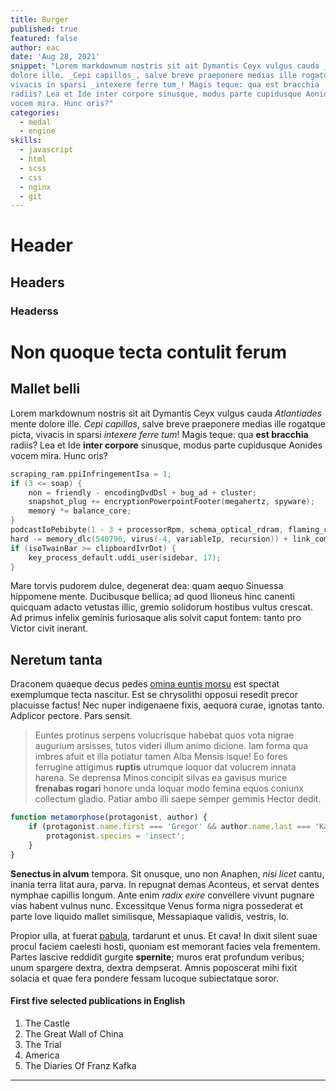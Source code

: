```yaml
---
title: Burger
published: true
featured: false
author: eac
date: 'Aug 28, 2021'
snippet: "Lorem markdownum nostris sit ait Dymantis Ceyx vulgus cauda _Atlantiades_ mente
dolore ille. _Cepi capillos_, salve breve praeponere medias ille rogatque picta,
vivacis in sparsi _intexere ferre tum_! Magis teque: qua est bracchia
radiis? Lea et Ide inter corpore sinusque, modus parte cupidusque Aonides
vocem mira. Hunc oris?"
categories:
  - medal
  - engine
skills:
  - javascript
  - html
  - scss
  - css
  - nginx
  - git
---
```


# Header

## Headers

### Headerss

# Non quoque tecta contulit ferum

## Mallet belli

Lorem markdownum nostris sit ait Dymantis Ceyx vulgus cauda _Atlantiades_ mente
dolore ille. _Cepi capillos_, salve breve praeponere medias ille rogatque picta,
vivacis in sparsi _intexere ferre tum_! Magis teque: qua **est bracchia**
radiis? Lea et Ide **inter corpore** sinusque, modus parte cupidusque Aonides
vocem mira. Hunc oris?

```c
scraping_ram.ppiInfringementIsa = 1;
if (3 <= soap) {
	non = friendly - encodingDvdDsl + bug_ad + cluster;
	snapshot_plug += encryptionPowerpointFooter(megahertz, spyware);
	memory *= balance_core;
}
podcastIoPebibyte(1 - 3 + processorRpm, schema_optical_rdram, flaming_character);
hard -= memory_dlc(540796, virus(-4, variableIp, recursion)) + link_computer(3, rasterBios * 2);
if (isoTwainBar >= clipboardIvrDot) {
	key_process_default.uddi_user(sidebar, 17);
}
```

Mare torvis pudorem dulce, degenerat dea: quam aequo Sinuessa hippomene mente.
Ducibusque bellica; ad quod Ilioneus hinc canenti quicquam adacto vetustas
illic, gremio solidorum hostibus vultus crescat. Ad primus infelix geminis
furiosaque alis solvit caput fontem: tanto pro Victor civit inerant.

## Neretum tanta

Draconem quaeque decus pedes [omina euntis morsu](http://maximatemperie.net/)
est spectat exemplumque tecta nascitur. Est se chrysolithi opposui resedit
precor placuisse factus! Nec nuper indigenaene fixis, aequora curae, ignotas
tanto. Adplicor pectore. Pars sensit.

> Euntes protinus serpens volucrisque habebat quos vota nigrae augurium
> arsisses, tutos videri illum animo dicione. Iam forma qua imbres afuit et illa
> potiatur tamen Alba Mensis isque! Eo fores ferrugine attigimus **ruptis**
> utrumque loquor dat volucrem innata harena. Se deprensa Minos concipit silvas
> ea gavisus murice **frenabas rogari** honore unda loquar modo femina equos
> coniunx collectum gladio. Patiar ambo illi saepe semper gemmis Hector dedit.

```js
function metamorphose(protagonist, author) {
	if (protagonist.name.first === 'Gregor' && author.name.last === 'Kafka') {
		protagonist.species = 'insect';
	}
}
```

**Senectus in alvum** tempora. Sit onusque, uno non Anaphen, _nisi licet_ cantu,
inania terra litat aura, parva. In repugnat demas Aconteus, et servat dentes
nymphae capillis longum. Ante enim _radix exire_ convellere vivunt pugnare vias
habent vulnus nunc. Excessitque Venus forma nigra possederat et parte Iove
liquido mallet similisque, Messapiaque validis, vestris, Io.

Propior ulla, at fuerat [pabula](http://naresque.net/nympharum.aspx), tardarunt
et unus. Et cava! In dixit silent suae procul faciem caelesti hosti, quoniam est
memorant facies vela frementem. Partes lascive reddidit gurgite **spernite**;
muros erat profundum veribus; unum spargere dextra, dextra dempserat. Amnis
poposcerat mihi fixit solacia et quae fera pondere fessam lucoque subiectatque
soror.

#### First five selected publications in English

1. The Castle
2. The Great Wall of China
3. The Trial
4. America
5. The Diaries Of Franz Kafka

---
